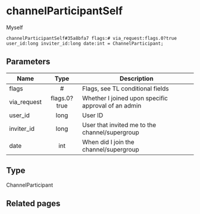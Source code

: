 # channelParticipantSelf
Myself

```
channelParticipantSelf#35a8bfa7 flags:# via_request:flags.0?true user_id:long inviter_id:long date:int = ChannelParticipant;
```

## Parameters
| Name | Type | Description |
| ---- | :----: | ----------- |
| flags | # | Flags, see TL conditional fields |
| via_request | flags.0?true | Whether I joined upon specific approval of an admin |
| user_id | long | User ID |
| inviter_id | long | User that invited me to the channel/supergroup |
| date | int | When did I join the channel/supergroup |


## Type
ChannelParticipant

## Related pages
